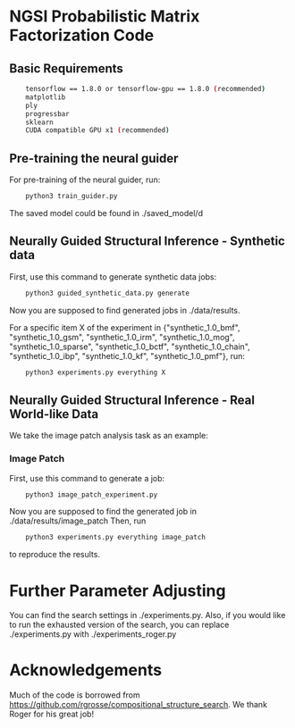 # NGSI Probabilistic Matrix Factorization Code
## Basic Requirements
```bash
    tensorflow == 1.8.0 or tensorflow-gpu == 1.8.0 (recommended)
    matplotlib
    ply
    progressbar
    sklearn
    CUDA compatible GPU x1 (recommended)
```
## Pre-training the neural guider
For pre-training of the neural guider, run:
```bash
    python3 train_guider.py
```
The saved model could be found in ./saved_model/d

## Neurally Guided Structural Inference - Synthetic data

First, use this command to generate synthetic data jobs:
```bash
    python3 guided_synthetic_data.py generate
```
Now you are supposed to find generated jobs in ./data/results.

For a specific item X of the experiment in {"synthetic_1.0_bmf", "synthetic_1.0_gsm", "synthetic_1.0_irm", "synthetic_1.0_mog", "synthetic_1.0_sparse", "synthetic_1.0_bctf", "synthetic_1.0_chain", "synthetic_1.0_ibp", "synthetic_1.0_kf", "synthetic_1.0_pmf"}, run:

```bash
    python3 experiments.py everything X
```

## Neurally Guided Structural Inference - Real World-like Data
We take the image patch analysis task as an example:
### Image Patch
First, use this command to generate a job:
```bash
    python3 image_patch_experiment.py
```

Now you are supposed to find the generated job in ./data/results/image_patch
Then, run 
```bash
    python3 experiments.py everything image_patch
```
to reproduce the results.

# Further Parameter Adjusting

You can find the search settings in ./experiments.py. Also, if you would like to run the exhausted version of the search, you can replace ./experiments.py with ./experiments_roger.py

# Acknowledgements
Much of the code is borrowed from https://github.com/rgrosse/compositional_structure_search. We thank Roger for his great job!
